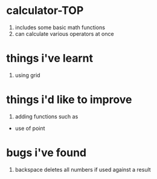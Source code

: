 # calculator-TOP

1. includes some basic math functions
2. can calculate various operators at once

# things i've learnt
1. using grid

# things i'd like to improve
1. adding functions such as
 - use of point

# bugs i've found
1. backspace deletes all numbers if used against a result
